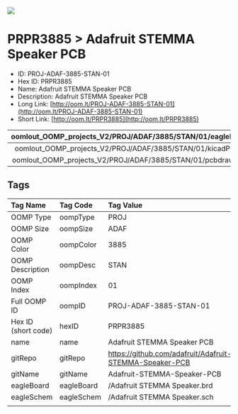 


  
![][im]
# PRPR3885 > Adafruit STEMMA Speaker PCB

- ID: PROJ-ADAF-3885-STAN-01
- Hex ID: PRPR3885
- Name: Adafruit STEMMA Speaker PCB
- Description: Adafruit STEMMA Speaker PCB
- Long Link: [http://oom.lt/PROJ-ADAF-3885-STAN-01](http://oom.lt/PROJ-ADAF-3885-STAN-01)
- Short Link: [http://oom.lt/PRPR3885](http://oom.lt/PRPR3885)
  

|oomlout_OOMP_projects_V2/PROJ/ADAF/3885/STAN/01/eagleImage.png|oomlout_OOMP_projects_V2/PROJ/ADAF/3885/STAN/01/eagleSchemImage.png|oomlout_OOMP_projects_V2/PROJ/ADAF/3885/STAN/01/kicadPcb3dFront.png|oomlout_OOMP_projects_V2/PROJ/ADAF/3885/STAN/01/kicadPcb3dBack.png|
| :---: | :---: | :---: | :---: |
|oomlout_OOMP_projects_V2/PROJ/ADAF/3885/STAN/01/kicadPcb3d.png|oomlout_OOMP_projects_V2/PROJ/ADAF/3885/STAN/01/bomBack.png|oomlout_OOMP_projects_V2/PROJ/ADAF/3885/STAN/01/bomFront.png|oomlout_OOMP_projects_V2/PROJ/ADAF/3885/STAN/01/pcbdraw.svg|
|oomlout_OOMP_projects_V2/PROJ/ADAF/3885/STAN/01/pcbdrawBack.svg||||

## Tags
  

|Tag Name|Tag Code|Tag Value|
| :--- | :--- | :--- |
|OOMP Type|oompType|PROJ|
|OOMP Size|oompSize|ADAF|
|OOMP Color|oompColor|3885|
|OOMP Description|oompDesc|STAN|
|OOMP Index|oompIndex|01|
|Full OOMP ID|oompID|PROJ-ADAF-3885-STAN-01|
|Hex ID (short code)|hexID|PRPR3885|
|name|name|Adafruit STEMMA Speaker PCB|
|gitRepo|gitRepo|https://github.com/adafruit/Adafruit-STEMMA-Speaker-PCB|
|gitName|gitName|Adafruit-STEMMA-Speaker-PCB|
|eagleBoard|eagleBoard|/Adafruit STEMMA Speaker.brd|
|eagleSchem|eagleSchem|/Adafruit STEMMA Speaker.sch|
||||



[im]: PROJ/ADAF/3885/STAN/01/kicadPcb3d_450.png
